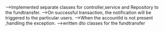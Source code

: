 -->Implemented separate classes for controller,service and Repository  to the fundtransfer.
-->On successful transaction, the notification will be triggered to the particular users.
-->When the accountId is not present ,handling the exception. 
-->written dto classes for the fundtransfer
